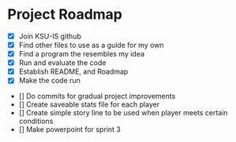# Project Roadmap

- [x] Join KSU-IS github 
- [x] Find other files to use as a guide for my own
- [x] Find a program the resembles my idea
- [x] Run and evaluate the code
- [x] Establish README, and Roadmap
- [x] Make the code run
- [] Do commits for gradual project improvements
- [] Create saveable stats file for each player 
- [] Create simple story line to be used when player meets certain conditions
- [] Make powerpoint for sprint 3
